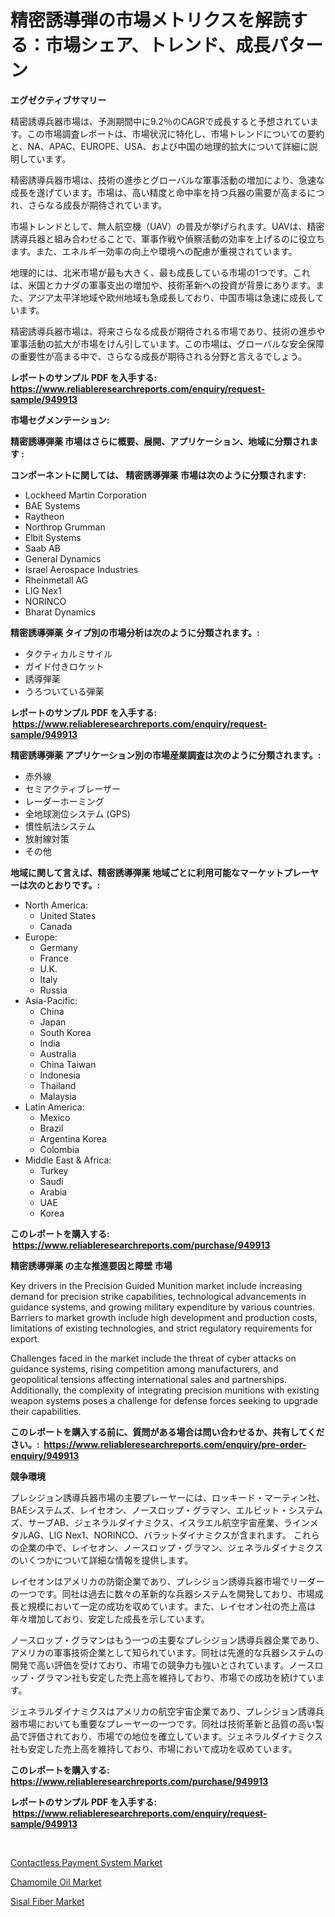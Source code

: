 <p><h1>精密誘導弾の市場メトリクスを解読する：市場シェア、トレンド、成長パターン</h1></p><p><strong>エグゼクティブサマリー</strong></p>
<p><p>精密誘導兵器市場は、予測期間中に9.2％のCAGRで成長すると予想されています。この市場調査レポートは、市場状況に特化し、市場トレンドについての要約と、NA、APAC、EUROPE、USA、および中国の地理的拡大について詳細に説明しています。 </p><p>精密誘導兵器市場は、技術の進歩とグローバルな軍事活動の増加により、急速な成長を遂げています。市場は、高い精度と命中率を持つ兵器の需要が高まるにつれ、さらなる成長が期待されています。</p><p>市場トレンドとして、無人航空機（UAV）の普及が挙げられます。UAVは、精密誘導兵器と組み合わせることで、軍事作戦や偵察活動の効率を上げるのに役立ちます。また、エネルギー効率の向上や環境への配慮が重視されています。</p><p>地理的には、北米市場が最も大きく、最も成長している市場の1つです。これは、米国とカナダの軍事支出の増加や、技術革新への投資が背景にあります。また、アジア太平洋地域や欧州地域も急成長しており、中国市場は急速に成長しています。</p><p>精密誘導兵器市場は、将来さらなる成長が期待される市場であり、技術の進歩や軍事活動の拡大が市場をけん引しています。この市場は、グローバルな安全保障の重要性が高まる中で、さらなる成長が期待される分野と言えるでしょう。</p></p>
<p><strong>レポートのサンプル PDF を入手する: <a href="https://www.reliableresearchreports.com/enquiry/request-sample/949913">https://www.reliableresearchreports.com/enquiry/request-sample/949913</a></strong></p>
<p><strong>市場セグメンテーション:</strong></p>
<p><strong> 精密誘導弾薬 市場はさらに概要、展開、アプリケーション、地域に分類されます :</strong></p>
<p><strong>コンポーネントに関しては、 精密誘導弾薬 市場は次のように分類されます: &nbsp;</strong></p>
<p><ul><li>Lockheed Martin Corporation</li><li>BAE Systems</li><li>Raytheon</li><li>Northrop Grumman</li><li>Elbit Systems</li><li>Saab AB</li><li>General Dynamics</li><li>Israel Aerospace Industries</li><li>Rheinmetall AG</li><li>LIG Nex1</li><li>NORINCO</li><li>Bharat Dynamics</li></ul></p>
<p><strong> 精密誘導弾薬 タイプ別の市場分析は次のように分類されます。:</strong></p>
<p><ul><li>タクティカルミサイル</li><li>ガイド付きロケット</li><li>誘導弾薬</li><li>うろついている弾薬</li></ul></p>
<p><strong>レポートのサンプル PDF を入手する: &nbsp;<a href="https://www.reliableresearchreports.com/enquiry/request-sample/949913">https://www.reliableresearchreports.com/enquiry/request-sample/949913</a></strong></p>
<p><strong> 精密誘導弾薬 アプリケーション別の市場産業調査は次のように分類されます。:</strong></p>
<p><ul><li>赤外線</li><li>セミアクティブレーザー</li><li>レーダーホーミング</li><li>全地球測位システム (GPS)</li><li>慣性航法システム</li><li>放射線対策</li><li>その他</li></ul></p>
<p><strong>地域に関して言えば、精密誘導弾薬 地域ごとに利用可能なマーケットプレーヤーは次のとおりです。:</strong></p>
<p><ul>
    <li>
        North America:
        <ul>
            <li>United States</li>
            <li>Canada</li>
        </ul>
    </li>
    <li>
        Europe:
        <ul>
            <li>Germany</li>
            <li>France</li>
            <li>U.K.</li>
            <li>Italy</li>
            <li>Russia</li>
        </ul>
    </li>
    <li>
        Asia-Pacific:
        <ul>
            <li>China</li>
            <li>Japan</li>
            <li>South Korea</li>
            <li>India</li>
            <li>Australia</li>
            <li>China Taiwan</li>
            <li>Indonesia</li>
            <li>Thailand</li>
            <li>Malaysia</li>
        </ul>
    </li>
    <li>
        Latin America:
        <ul>
            <li>Mexico</li>
            <li>Brazil</li>
            <li>Argentina Korea</li>
            <li>Colombia</li>
        </ul>
    </li>
    <li>
        Middle East & Africa:
        <ul>
            <li>Turkey</li>
            <li>Saudi</li>
            <li>Arabia</li>
            <li>UAE</li>
            <li>Korea</li>
        </ul>
    </li>
    </ul></p>
<p><strong>このレポートを購入する: &nbsp;<a href="https://www.reliableresearchreports.com/purchase/949913">https://www.reliableresearchreports.com/purchase/949913</a></strong></p>
<p><strong>精密誘導弾薬 の主な推進要因と障壁 市場</strong></p>
<p><p>Key drivers in the Precision Guided Munition market include increasing demand for precision strike capabilities, technological advancements in guidance systems, and growing military expenditure by various countries. Barriers to market growth include high development and production costs, limitations of existing technologies, and strict regulatory requirements for export.</p><p>Challenges faced in the market include the threat of cyber attacks on guidance systems, rising competition among manufacturers, and geopolitical tensions affecting international sales and partnerships. Additionally, the complexity of integrating precision munitions with existing weapon systems poses a challenge for defense forces seeking to upgrade their capabilities.</p></p>
<p><strong>このレポートを購入する前に、質問がある場合は問い合わせるか、共有してください。:&nbsp; <a href="https://www.reliableresearchreports.com/enquiry/pre-order-enquiry/949913">https://www.reliableresearchreports.com/enquiry/pre-order-enquiry/949913</a></strong></p>
<p><strong>競争環境</strong></p>
<p><p>プレシジョン誘導兵器市場の主要プレーヤーには、ロッキード・マーティン社、BAEシステムズ、レイセオン、ノースロップ・グラマン、エルビット・システムズ、サーブAB、ジェネラルダイナミクス、イスラエル航空宇宙産業、ラインメタルAG、LIG Nex1、NORINCO、バラットダイナミクスが含まれます。 これらの企業の中で、レイセオン、ノースロップ・グラマン、ジェネラルダイナミクスのいくつかについて詳細な情報を提供します。</p><p>レイセオンはアメリカの防衛企業であり、プレシジョン誘導兵器市場でリーダーの一つです。同社は過去に数々の革新的な兵器システムを開発しており、市場成長と規模において一定の成功を収めています。また、レイセオン社の売上高は年々増加しており、安定した成長を示しています。</p><p>ノースロップ・グラマンはもう一つの主要なプレシジョン誘導兵器企業であり、アメリカの軍事技術企業として知られています。同社は先進的な兵器システムの開発で高い評価を受けており、市場での競争力も強いとされています。ノースロップ・グラマン社も安定した売上高を維持しており、市場での成功を続けています。</p><p>ジェネラルダイナミクスはアメリカの航空宇宙企業であり、プレシジョン誘導兵器市場においても重要なプレーヤーの一つです。同社は技術革新と品質の高い製品で評価されており、市場での地位を確立しています。ジェネラルダイナミクス社も安定した売上高を維持しており、市場において成功を収めています。</p></p>
<p><strong>このレポートを購入する: &nbsp; <a href="https://www.reliableresearchreports.com/purchase/949913">https://www.reliableresearchreports.com/purchase/949913</a></strong></p>
<p><strong>レポートのサンプル PDF を入手する: &nbsp;<a href="https://www.reliableresearchreports.com/enquiry/request-sample/949913">https://www.reliableresearchreports.com/enquiry/request-sample/949913</a></strong><strong></strong></p>
<p>&nbsp;</p>
<p><p><a href="https://github.com/pizolina/Market-Research-Report-List-3/blob/main/contactless-payment-system-market.md">Contactless Payment System Market</a></p><p><a href="https://butternut-bug-553.notion.site/Chamomile-Oil-Market-Offers-Provide-Insightful-Data-for-the-Time-Period-from-2024-to-2031-and-also-P-2e61f1807a954efda33b3afbed69de27">Chamomile Oil Market</a></p><p><a href="https://invited-way-688.notion.site/Sisal-Fiber-Market-Size-2024-2031-Global-Industrial-Analysis-Key-Geographical-Regions-Market-Sha-4845c8d04e7e4ae2ab3ec441c06f4c7a">Sisal Fiber Market</a></p></p>